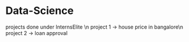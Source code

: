 # Data-Science
projects done under InternsElite \n
project 1 -> house price in bangalore\n
project 2 -> loan approval
